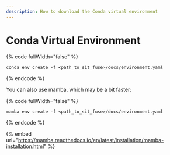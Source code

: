 ```yaml
---
description: How to download the Conda virtual environment
---
```


# Conda Virtual Environment

{% code fullWidth="false" %}
```
conda env create -f <path_to_sit_fuse>/docs/environment.yaml
```
{% endcode %}

You can also use mamba, which may be a bit faster:&#x20;

{% code fullWidth="false" %}
```
mamba env create -f <path_to_sit_fuse>/docs/environment.yaml
```
{% endcode %}

{% embed url="https://mamba.readthedocs.io/en/latest/installation/mamba-installation.html" %}
